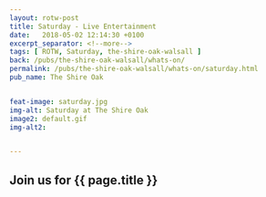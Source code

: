 ```yaml
---
layout: rotw-post
title: Saturday - Live Entertainment
date:   2018-05-02 12:14:30 +0100
excerpt_separator: <!--more-->
tags: [ ROTW, Saturday, the-shire-oak-walsall ]
back: /pubs/the-shire-oak-walsall/whats-on/
permalink: /pubs/the-shire-oak-walsall/whats-on/saturday.html
pub_name: The Shire Oak


feat-image: saturday.jpg
img-alt: Saturday at The Shire Oak
image2: default.gif
img-alt2:


---
```


<h2>Join us for {{ page.title }}</h2>